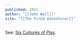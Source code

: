 ```yaml
---
published: 2021
author: "[[John Bell]]"
site: "[[The Tired Adventurer]]"
---
```

See: [Six Cultures of Play](https://retiredadventurer.blogspot.com/2021/04/six-cultures-of-play.html).